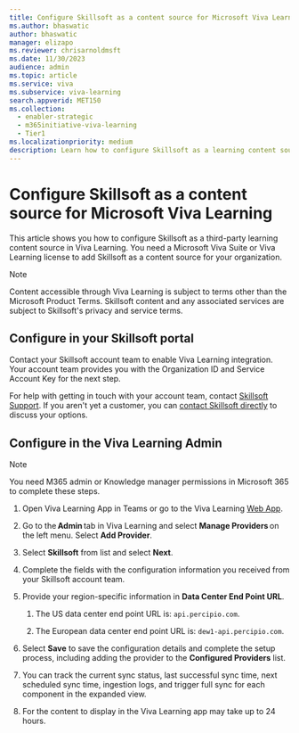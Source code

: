 ```yaml
---
title: Configure Skillsoft as a content source for Microsoft Viva Learning
ms.author: bhaswatic
author: bhaswatic
manager: elizapo
ms.reviewer: chrisarnoldmsft
ms.date: 11/30/2023
audience: admin
ms.topic: article
ms.service: viva
ms.subservice: viva-learning
search.appverid: MET150
ms.collection:
  - enabler-strategic
  - m365initiative-viva-learning
  - Tier1
ms.localizationpriority: medium
description: Learn how to configure Skillsoft as a learning content source for Microsoft Viva Learning.
---
```


# Configure Skillsoft as a content source for Microsoft Viva Learning

This article shows you how to configure Skillsoft as a third-party learning content source in Viva Learning. You need a Microsoft Viva Suite or Viva Learning license to add Skillsoft as a content source for your organization.

>[!NOTE]
>Content accessible through Viva Learning is subject to terms other than the Microsoft Product Terms. Skillsoft content and any associated services are subject to Skillsoft's privacy and service terms.

## Configure in your Skillsoft portal

Contact your Skillsoft account team to enable Viva Learning integration. Your account team provides you with the Organization ID and Service Account Key for the next step.

For help with getting in touch with your account team, contact [Skillsoft Support](https://support.skillsoft.com/percipio/). If you aren't yet a customer, you can [contact Skillsoft directly](https://www.skillsoft.com/about/contact-us) to discuss your options.


## Configure in the Viva Learning Admin

> [!NOTE]
> You need M365 admin or Knowledge manager permissions in Microsoft 365 to complete these steps.

1. Open Viva Learning App in Teams or go to the Viva Learning [Web App](https://aka.ms/VivaLearningWeb).

1. Go to the **Admin** tab in Viva Learning and select **Manage Providers** on the left menu. Select **Add Provider**.

1. Select **Skillsoft** from list and select **Next**. 

1. Complete the fields with the configuration information you received from your Skillsoft account team.

1.  Provide your region-specific information in **Data Center End Point URL**.
   
    1. The US data center end point URL is: `api.percipio.com`.
    
    1. The European data center end point URL is: `dew1-api.percipio.com`.

1. Select **Save** to save the configuration details and complete the setup process, including adding the provider to the **Configured Providers** list.

1. You can track the current sync status, last successful sync time, next scheduled sync time, ingestion logs, and trigger full sync for each component in the expanded view.

1. For the content to display in the Viva Learning app may take up to 24 hours.

